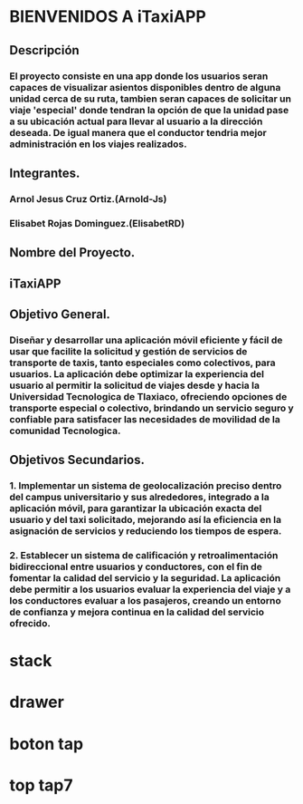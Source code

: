# BIENVENIDOS A  iTaxiAPP
## Descripción
### El proyecto consiste en una app donde los usuarios seran capaces de visualizar asientos disponibles dentro de alguna unidad cerca de su ruta, tambien seran capaces de solicitar un viaje 'especial' donde tendran la opción de que la unidad pase a su ubicación actual para llevar al usuario a la dirección deseada. De igual manera que el conductor tendria mejor administración en los viajes realizados.
## Integrantes.
### Arnol  Jesus Cruz Ortiz.(Arnold-Js)
### Elisabet Rojas Dominguez.(ElisabetRD)

## Nombre del Proyecto. 
## iTaxiAPP

## Objetivo General.
### Diseñar y desarrollar una aplicación móvil eficiente y fácil de usar que facilite la solicitud y gestión de servicios de transporte de taxis, tanto especiales como colectivos, para usuarios. La aplicación debe optimizar la experiencia del usuario al permitir la solicitud de viajes desde y hacia la Universidad Tecnologica de Tlaxiaco, ofreciendo opciones de transporte especial o colectivo, brindando un servicio seguro y confiable para satisfacer las necesidades de movilidad de la comunidad Tecnologica.

## Objetivos Secundarios.
### 1. Implementar un sistema de geolocalización preciso dentro del campus universitario y sus alrededores, integrado a la aplicación móvil, para garantizar la ubicación exacta del usuario y del taxi solicitado, mejorando así la eficiencia en la asignación de servicios y reduciendo los tiempos de espera.

### 2. Establecer un sistema de calificación y retroalimentación bidireccional entre usuarios y conductores, con el fin de fomentar la calidad del servicio y la seguridad. La aplicación debe permitir a los usuarios evaluar la experiencia del viaje y a los conductores evaluar a los pasajeros, creando un entorno de confianza y mejora continua en la calidad del servicio ofrecido.

# stack
# drawer
# boton tap
# top tap7
